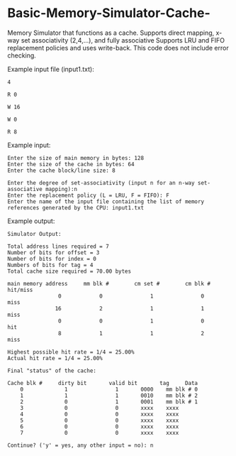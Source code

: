 # Basic-Memory-Simulator-Cache-

Memory Simulator that functions as a cache. Supports direct mapping, x-way set associativity (2,4,...),
and fully associative Supports LRU and FIFO replacement policies and uses write-back. This code does not include
error checking.

Example input file (input1.txt):

  	4

  	R 0
	
  	W 16
	
  	W 0
	
  	R 8

Example input:


  	Enter the size of main memory in bytes: 128	
  	Enter the size of the cache in bytes: 64	
	Enter the cache block/line size: 8	

  	Enter the degree of set-associativity (input n for an n-way set-associative mapping):n	
  	Enter the replacement policy (L = LRU, F = FIFO): F	
  	Enter the name of the input file containing the list of memory references generated by the CPU: input1.txt
	


Example output:

  	Simulator Output:
	
  	Total address lines required = 7	
  	Number of bits for offset = 3	
  	Number of bits for index = 0	
  	Numbers of bits for tag = 4	
  	Total cache size required = 70.00 bytes	

  	main memory address     mm blk #        cm set #        cm blk #        hit/miss	
                    0            0               1               0            miss								
                   16            2               1               1            miss								 
                    0            0               1               0             hit										
                    8            1               1               2            miss										

  	Highest possible hit rate = 1/4 = 25.00% 	
  	Actual hit rate = 1/4 = 25.00%	

  	Final "status" of the cache:	
	
  	Cache blk #     dirty bit       valid bit       tag     Data	
		0             1               1       0000    mm blk # 0						
		1             1               1       0010    mm blk # 2							
		2             0               1       0001    mm blk # 1						
		3             0               0       xxxx    xxxx						
		4             0               0       xxxx    xxxx						
		5             0               0       xxxx    xxxx						
		6             0               0       xxxx    xxxx						
		7             0               0       xxxx    xxxx						

	Continue? ('y' = yes, any other input = no): n

